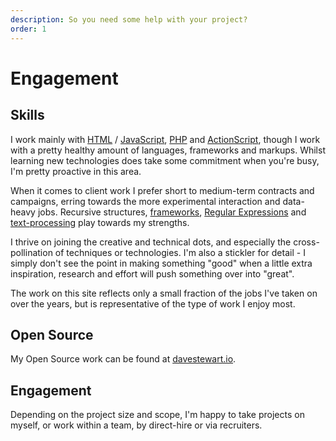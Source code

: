 ```yaml
---
description: So you need some help with your project?
order: 1
---
```


# Engagement

## Skills

I work mainly with [HTML](/tags/html) / [JavaScript](/tags/javascript), [PHP](/tags/php) and [ActionScript](/tags/actionscript), though I work with a pretty healthy amount of languages, frameworks and markups. Whilst learning new technologies does take some commitment when you're busy, I'm pretty proactive in this area.

When it comes to client work I prefer short to medium-term contracts and campaigns, erring towards the more experimental interaction and data-heavy jobs. Recursive structures, [frameworks](http://davestewart.co.uk/category/frameworks/), [Regular Expressions](/tags/regexp "Double-O") and [text-processing](http://xjsfl.com/support/api/elements/selectors) play towards my strengths.

I thrive on joining the creative and technical dots, and especially the cross-pollination of techniques or technologies. I'm also a stickler for detail - I simply don't see the point in making something "good" when a little extra inspiration, research and effort will push something over into "great".

The work on this site reflects only a small fraction of the jobs I've taken on over the years, but is representative of the type of work I enjoy most.

## Open Source

My Open Source work can be found at [davestewart.io](http://davestewart.io).

## Engagement

Depending on the project size and scope, I'm happy to take projects on myself, or work within a team, by direct-hire or via recruiters.
